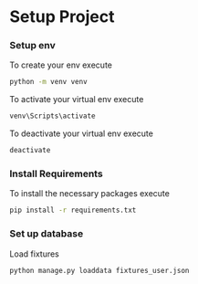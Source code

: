 # Setup Project

### Setup env
To create your env execute 
```bash
python -m venv venv
```
To activate your virtual env execute
```bash
venv\Scripts\activate
```
To deactivate your virtual env execute
```bash
deactivate
```
### Install Requirements
To install the necessary packages execute
```bash
pip install -r requirements.txt
```

### Set up database
Load fixtures
```bash
python manage.py loaddata fixtures_user.json
```